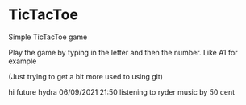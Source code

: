 # TicTacToe
Simple TicTacToe game


Play the game by typing in the letter and then the number. 
Like A1 for example

(Just trying to get a bit more used to using git)















hi future hydra 06/09/2021 21:50 listening to ryder music by 50 cent

